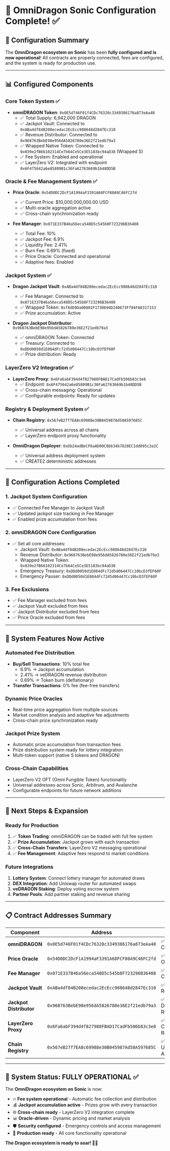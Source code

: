 # 🐲 OmniDragon Sonic Configuration Complete! ✅

## 🎉 Configuration Summary

The **OmniDragon ecosystem on Sonic** has been **fully configured and is now operational**! All contracts are properly connected, fees are configured, and the system is ready for production use.

---

## 📊 Configured Components

### **Core Token System** ✅
- **omniDRAGON Token**: `0x0E5d746F01f4CDc76320c3349386176a873eAa40`
  - ✅ Total Supply: 6,942,000 DRAGON
  - ✅ Jackpot Vault: Connected to `0xABa4df84B208ecedac2EcEcc988648d2847Ec310`
  - ✅ Revenue Distributor: Connected to `0x968763BebE98e956dA5826780e36E2f21edb79a3`
  - ✅ Wrapped Native Token: Connected to `0x039e2fB66102314Ce7b64Ce5Ce3E5183bc94aD38` (Wrapped S)
  - ✅ Fee System: Enabled and operational
  - ✅ LayerZero V2: Integrated with endpoint `0x6F475642a6e85809B1c36Fa62763669b1b48DD5B`

### **Oracle & Fee Management System** ✅
- **Price Oracle**: `0x54D0DC2DcF1A1994aF3391A68FCF80A9C46FC2fd`
  - ✅ Current Price: $10,000,000,000.00 USD
  - ✅ Multi-oracle aggregation active
  - ✅ Cross-chain synchronization ready
  
- **Fee Manager**: `0x071E337B46a56eca548D5c545b8F723296B36408`
  - ✅ Total Fee: 10%
  - ✅ Jackpot Fee: 6.9%
  - ✅ Liquidity Fee: 2.41%
  - ✅ Burn Fee: 0.69% (fixed)
  - ✅ Price Oracle: Connected and operational
  - ✅ Adaptive fees: Enabled

### **Jackpot System** ✅
- **Dragon Jackpot Vault**: `0xABa4df84B208ecedac2EcEcc988648d2847Ec310`
  - ✅ Fee Manager: Connected to `0x071E337B46a56eca548D5c545b8F723296B36408`
  - ✅ Wrapped Token: `0xf8dE0Da00801F1730694D240673Ff84FA0317153`
  - ✅ Prize accumulation: Active
  
- **Dragon Jackpot Distributor**: `0x968763BebE98e956dA5826780e36E2f21edb79a3`
  - ✅ omniDRAGON Token: Connected
  - ✅ Treasury: Connected to `0xDDd0050d1E084dFc72d5d06447Cc10bcD3fEF60F`
  - ✅ Prize distribution: Ready

### **LayerZero V2 Integration** ✅
- **LayerZero Proxy**: `0x6Fa6abF394d4f827988FBAD17CadFb506b83c3e8`
  - ✅ Endpoint: `0x6F475642a6e85809B1c36Fa62763669b1b48DD5B`
  - ✅ Cross-chain messaging: Operational
  - ✅ Configurable endpoints: Ready for updates

### **Registry & Deployment System** ✅
- **Chain Registry**: `0x567eB27f7EA8c69988e30B045987Ad58A597685C`
  - ✅ Universal address across all chains
  - ✅ LayerZero endpoint proxy functionality
  
- **OmniDragon Deployer**: `0xDb24adBeCF6aAD00C8bb34b7828EC1dd095c2e2C`
  - ✅ Universal address deployment system
  - ✅ CREATE2 deterministic addresses

---

## 🔧 Configuration Actions Completed

### **1. Jackpot System Configuration**
- ✅ Connected Fee Manager to Jackpot Vault
- ✅ Updated jackpot size tracking in Fee Manager
- ✅ Enabled prize accumulation from fees

### **2. omniDRAGON Core Configuration**
- ✅ Set all core addresses:
  - Jackpot Vault: `0xABa4df84B208ecedac2EcEcc988648d2847Ec310`
  - Revenue Distributor: `0x968763BebE98e956dA5826780e36E2f21edb79a3`
  - Wrapped Native Token: `0x039e2fB66102314Ce7b64Ce5Ce3E5183bc94aD38`
  - Emergency Treasury: `0xDDd0050d1E084dFc72d5d06447Cc10bcD3fEF60F`
  - Emergency Pauser: `0xDDd0050d1E084dFc72d5d06447Cc10bcD3fEF60F`

### **3. Fee Exclusions**
- ✅ Fee Manager excluded from fees
- ✅ Jackpot Vault excluded from fees
- ✅ Jackpot Distributor excluded from fees
- ✅ Price Oracle excluded from fees

---

## 🌟 System Features Now Active

### **Automated Fee Distribution**
- **Buy/Sell Transactions**: 10% total fee
  - 6.9% → Jackpot accumulation
  - 2.41% → veDRAGON revenue distribution
  - 0.69% → Token burn (deflationary)
- **Transfer Transactions**: 0% fee (fee-free transfers)

### **Dynamic Price Oracles**
- Real-time price aggregation from multiple sources
- Market condition analysis and adaptive fee adjustments
- Cross-chain price synchronization ready

### **Jackpot Prize System**
- Automatic prize accumulation from transaction fees
- Prize distribution system ready for lottery integration
- Multi-token support (native S tokens and DRAGON)

### **Cross-Chain Capabilities**
- LayerZero V2 OFT (Omni Fungible Token) functionality
- Universal addresses across Sonic, Arbitrum, and Avalanche
- Configurable endpoints for future network additions

---

## 🚀 Next Steps & Expansion

### **Ready for Production**
1. ✅ **Token Trading**: omniDRAGON can be traded with full fee system
2. ✅ **Prize Accumulation**: Jackpot grows with each transaction
3. ✅ **Cross-Chain Transfers**: LayerZero V2 messaging operational
4. ✅ **Fee Management**: Adaptive fees respond to market conditions

### **Future Integrations**
1. **Lottery System**: Connect lottery manager for automated draws
2. **DEX Integration**: Add Uniswap router for automated swaps
3. **veDRAGON Staking**: Deploy voting escrow system
4. **Partner Pools**: Add partner staking and revenue sharing

---

## 📋 Contract Addresses Summary

| Component | Address | Status |
|-----------|---------|--------|
| **omniDRAGON** | `0x0E5d746F01f4CDc76320c3349386176a873eAa40` | ✅ Fully Configured |
| **Price Oracle** | `0x54D0DC2DcF1A1994aF3391A68FCF80A9C46FC2fd` | ✅ Operational |
| **Fee Manager** | `0x071E337B46a56eca548D5c545b8F723296B36408` | ✅ Connected |
| **Jackpot Vault** | `0xABa4df84B208ecedac2EcEcc988648d2847Ec310` | ✅ Prize Ready |
| **Jackpot Distributor** | `0x968763BebE98e956dA5826780e36E2f21edb79a3` | ✅ Distribution Ready |
| **LayerZero Proxy** | `0x6Fa6abF394d4f827988FBAD17CadFb506b83c3e8` | ✅ Cross-Chain Ready |
| **Chain Registry** | `0x567eB27f7EA8c69988e30B045987Ad58A597685C` | ✅ Universal Address |

---

## 🎯 System Status: **FULLY OPERATIONAL** ✅

The **OmniDragon ecosystem on Sonic** is now:
- 🔥 **Fee system operational** - Automatic fee collection and distribution
- 💰 **Jackpot accumulation active** - Prizes grow with every transaction
- 🌐 **Cross-chain ready** - LayerZero V2 integration complete
- 📊 **Oracle-driven** - Dynamic pricing and market analysis
- 🛡️ **Security configured** - Emergency controls and access management
- 🚀 **Production ready** - All core functionality operational

**The Dragon ecosystem is ready to soar! 🐲✨** 